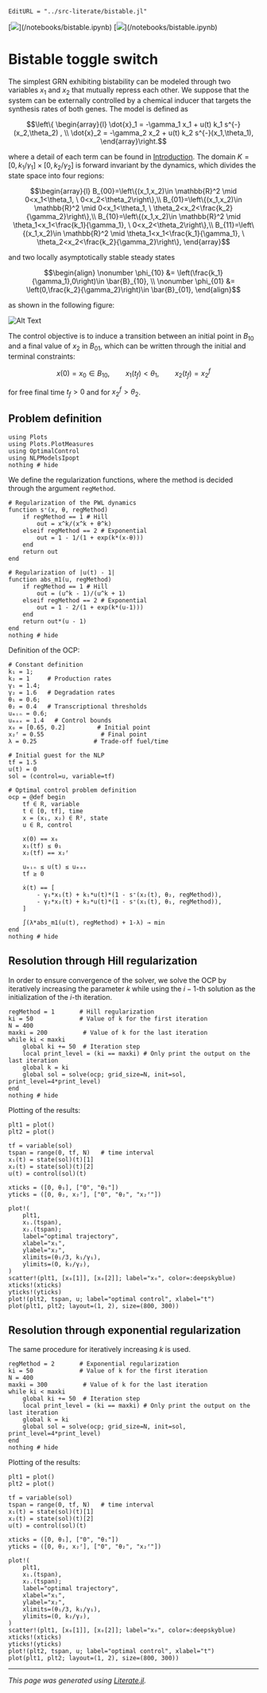 ```@meta
EditURL = "../src-literate/bistable.jl"
```

[![](https://mybinder.org/badge_logo.svg)](<unknown>/notebooks/bistable.ipynb)
[![](https://img.shields.io/badge/show-nbviewer-579ACA.svg)](<unknown>/notebooks/bistable.ipynb)

# Bistable toggle switch

The simplest GRN exhibiting bistability can be modeled through two variables $x_1$ and $x_2$ that mutually repress each other. We suppose that the system can be externally controlled by a chemical inducer that targets the synthesis rates of both genes. The model is defined as
```math
\left\{ \begin{array}{l}
\dot{x}_1 = -\gamma_1 x_1 + u(t) k_1 s^{-}(x_2,\theta_2) , \\
\dot{x}_2 = -\gamma_2 x_2 + u(t) k_2  s^{-}(x_1,\theta_1),
\end{array}\right.
```
where a detail of each term can be found in [Introduction](index.md#context). The domain $K=[0,k_1 / \gamma_1]\times [0,k_2 / \gamma_2]$ is forward invariant by the dynamics, which divides the state space into four regions:
```math
\begin{array}{l}
B_{00}=\left\{(x_1,x_2)\in \mathbb{R}^2 \mid 0<x_1<\theta_1, \ 0<x_2<\theta_2\right\},\\
B_{01}=\left\{(x_1,x_2)\in \mathbb{R}^2 \mid 0<x_1<\theta_1, \ \theta_2<x_2<\frac{k_2}{\gamma_2}\right\},\\
B_{10}=\left\{(x_1,x_2)\in \mathbb{R}^2 \mid \theta_1<x_1<\frac{k_1}{\gamma_1}, \ 0<x_2<\theta_2\right\},\\
B_{11}=\left\{(x_1,x_2)\in \mathbb{R}^2 \mid \theta_1<x_1<\frac{k_1}{\gamma_1}, \ \theta_2<x_2<\frac{k_2}{\gamma_2}\right\},
\end{array}
```
and two locally asymptotically stable steady states
```math
\begin{align}
    \nonumber \phi_{10} &= \left(\frac{k_1}{\gamma_1},0\right)\in \bar{B}_{10}, \\
    \nonumber \phi_{01} &= \left(0,\frac{k_2}{\gamma_2}\right)\in \bar{B}_{01},
\end{align}
```
as shown in the following figure:

![Alt Text](bistable.png)

The control objective is to induce a transition between an initial point in $B_{10}$ and a final value of $x_2$ in $B_{01}$, which can be written through the initial and terminal constraints:
```math
    x(0) = x_0 \in B_{10}, \qquad x_1(t_f) < \theta_1, \qquad x_2(t_f) = x_2^f
```
for free final time $t_f > 0$ and for $x_2^f > \theta_2$.

## Problem definition

````@example bistable
using Plots
using Plots.PlotMeasures
using OptimalControl
using NLPModelsIpopt
nothing # hide
````

We define the regularization functions, where the method is decided through the argument `regMethod`.

````@example bistable
# Regularization of the PWL dynamics
function s⁺(x, θ, regMethod)
    if regMethod == 1 # Hill
        out = x^k/(x^k + θ^k)
    elseif regMethod == 2 # Exponential
        out = 1 - 1/(1 + exp(k*(x-θ)))
    end
    return out
end

# Regularization of |u(t) - 1|
function abs_m1(u, regMethod)
    if regMethod == 1 # Hill
        out = (u^k - 1)/(u^k + 1)
    elseif regMethod == 2 # Exponential
        out = 1 - 2/(1 + exp(k*(u-1)))
    end
    return out*(u - 1)
end
nothing # hide
````

Definition of the OCP:

````@example bistable
# Constant definition
k₁ = 1;
k₂ = 1     # Production rates
γ₁ = 1.4;
γ₂ = 1.6   # Degradation rates
θ₁ = 0.6;
θ₂ = 0.4   # Transcriptional thresholds
uₘᵢₙ = 0.6;
uₘₐₓ = 1.4   # Control bounds
x₀ = [0.65, 0.2]         # Initial point
x₂ᶠ = 0.55                # Final point
λ = 0.25                # Trade-off fuel/time

# Initial guest for the NLP
tf = 1.5
u(t) = 0
sol = (control=u, variable=tf)

# Optimal control problem definition
ocp = @def begin
    tf ∈ R, variable
    t ∈ [0, tf], time
    x = (x₁, x₂) ∈ R², state
    u ∈ R, control

    x(0) == x₀
    x₁(tf) ≤ θ₁
    x₂(tf) == x₂ᶠ

    uₘᵢₙ ≤ u(t) ≤ uₘₐₓ
    tf ≥ 0

    ẋ(t) == [
        - γ₁*x₁(t) + k₁*u(t)*(1 - s⁺(x₂(t), θ₂, regMethod)),
        - γ₂*x₂(t) + k₂*u(t)*(1 - s⁺(x₁(t), θ₁, regMethod)),
    ]

    ∫(λ*abs_m1(u(t), regMethod) + 1-λ) → min
end
nothing # hide
````

## Resolution through Hill regularization

In order to ensure convergence of the solver, we solve the OCP by iteratively increasing the parameter $k$ while using the $i-1$-th solution as the initialization of the $i$-th iteration.

````@example bistable
regMethod = 1       # Hill regularization
ki = 50             # Value of k for the first iteration
N = 400
maxki = 200          # Value of k for the last iteration
while ki < maxki
    global ki += 50  # Iteration step
    local print_level = (ki == maxki) # Only print the output on the last iteration
    global k = ki
    global sol = solve(ocp; grid_size=N, init=sol, print_level=4*print_level)
end
nothing # hide
````

Plotting of the results:

````@example bistable
plt1 = plot()
plt2 = plot()

tf = variable(sol)
tspan = range(0, tf, N)   # time interval
x₁(t) = state(sol)(t)[1]
x₂(t) = state(sol)(t)[2]
u(t) = control(sol)(t)

xticks = ([0, θ₁], ["0", "θ₁"])
yticks = ([0, θ₂, x₂ᶠ], ["0", "θ₂", "x₂ᶠ"])

plot!(
    plt1,
    x₁.(tspan),
    x₂.(tspan);
    label="optimal trajectory",
    xlabel="x₁",
    ylabel="x₂",
    xlimits=(θ₁/3, k₁/γ₁),
    ylimits=(0, k₂/γ₂),
)
scatter!(plt1, [x₀[1]], [x₀[2]]; label="x₀", color=:deepskyblue)
xticks!(xticks)
yticks!(yticks)
plot!(plt2, tspan, u; label="optimal control", xlabel="t")
plot(plt1, plt2; layout=(1, 2), size=(800, 300))
````

## Resolution through exponential regularization

The same procedure for iteratively increasing $k$ is used.

````@example bistable
regMethod = 2       # Exponential regularization
ki = 50             # Value of k for the first iteration
N = 400
maxki = 300          # Value of k for the last iteration
while ki < maxki
    global ki += 50  # Iteration step
    local print_level = (ki == maxki) # Only print the output on the last iteration
    global k = ki
    global sol = solve(ocp; grid_size=N, init=sol, print_level=4*print_level)
end
nothing # hide
````

Plotting of the results:

````@example bistable
plt1 = plot()
plt2 = plot()

tf = variable(sol)
tspan = range(0, tf, N)   # time interval
x₁(t) = state(sol)(t)[1]
x₂(t) = state(sol)(t)[2]
u(t) = control(sol)(t)

xticks = ([0, θ₁], ["0", "θ₁"])
yticks = ([0, θ₂, x₂ᶠ], ["0", "θ₂", "x₂ᶠ"])

plot!(
    plt1,
    x₁.(tspan),
    x₂.(tspan);
    label="optimal trajectory",
    xlabel="x₁",
    ylabel="x₂",
    xlimits=(θ₁/3, k₁/γ₁),
    ylimits=(0, k₂/γ₂),
)
scatter!(plt1, [x₀[1]], [x₀[2]]; label="x₀", color=:deepskyblue)
xticks!(xticks)
yticks!(yticks)
plot!(plt2, tspan, u; label="optimal control", xlabel="t")
plot(plt1, plt2; layout=(1, 2), size=(800, 300))
````

---

*This page was generated using [Literate.jl](https://github.com/fredrikekre/Literate.jl).*


